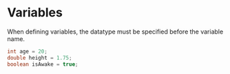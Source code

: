 # Variables

When defining variables, the datatype must be specified before the variable
name.

```java
int age = 20;
double height = 1.75;
boolean isAwake = true;
```